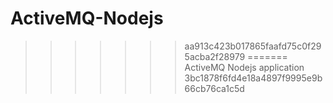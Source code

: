 # ActiveMQ-Nodejs

>>>>>>> aa913c423b017865faafd75c0f295acba2f28979
=======
ActiveMQ Nodejs application
>>>>>>> 3bc1878f6fd4e18a4897f9995e9b66cb76ca1c5d
